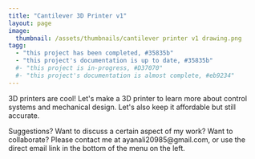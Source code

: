 ```yaml
---
title: "Cantilever 3D Printer v1"
layout: page
image:
  thumbnail: /assets/thumbnails/cantilever printer v1 drawing.png
tagg:
  - "this project has been completed, #35835b"
  - "this project's documentation is up to date, #35835b"
  #- "this project is in-progress, #D37070"
  #- "this project's documentation is almost complete, #eb9234"
---
```

3D printers are cool! Let's make a 3D printer to learn more about control systems and mechanical design. Let's also keep it affordable but still accurate.

<div class="content-container" data-bg-image="/assets/images/chevron2.png">
    Suggestions? Want to discuss a certain aspect of my work? Want to collaborate? Please contact me at ayanali20985@gmail.com, or use the direct email link in the bottom of the menu on the left.
</div>